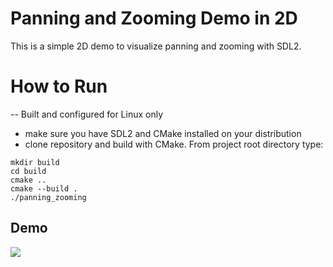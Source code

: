 # Panning and Zooming Demo in 2D 
This is a simple 2D demo to visualize panning and zooming with SDL2.

# How to Run

-- Built and configured for Linux only
- make sure you have SDL2 and CMake installed on your distribution
- clone repository and build with CMake. From project root directory type:
```
mkdir build
cd build
cmake ..
cmake --build .
./panning_zooming
```

## Demo
![](demo.gif)
